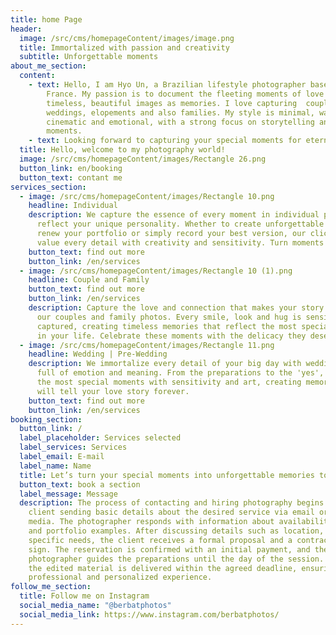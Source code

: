 ```yaml
---
title: home Page
header:
  image: /src/cms/homepageContent/images/image.png
  title: Immortalized with passion and creativity
  subtitle: Unforgettable moments
about_me_section:
  content:
    - text: Hello, I am Hyo Un, a Brazilian lifestyle photographer based in Roscoff,
        France. My passion is to document the fleeting moments of love to create
        timeless, beautiful images as memories. I love capturing  couples,
        weddings, elopements and also families. My style is minimal, warm,
        cinematic and emotional, with a strong focus on storytelling and natural
        moments.
    - text: Looking forward to capturing your special moments for eternity!
  title: Hello, welcome to my photography world!
  image: /src/cms/homepageContent/images/Rectangle 26.png
  button_link: en/booking
  button_text: contant me
services_section:
  - image: /src/cms/homepageContent/images/Rectangle 10.png
    headline: Individual
    description: We capture the essence of every moment in individual photos that
      reflect your unique personality. Whether to create unforgettable memories,
      renew your portfolio or simply record your best version, our clickers
      value every detail with creativity and sensitivity. Turn moments into art!
    button_text: find out more
    button_link: /en/services
  - image: /src/cms/homepageContent/images/Rectangle 10 (1).png
    headline: Couple and Family
    button_text: find out more
    button_link: /en/services
    description: Capture the love and connection that makes your story unique with
      our couples and family photos. Every smile, look and hug is sensitively
      captured, creating timeless memories that reflect the most special bonds
      in your life. Celebrate these moments with the delicacy they deserve!
  - image: /src/cms/homepageContent/images/Rectangle 11.png
    headline: Wedding | Pre-Wedding
    description: We immortalize every detail of your big day with wedding photos
      full of emotion and meaning. From the preparations to the 'yes', we record
      the most special moments with sensitivity and art, creating memories that
      will tell your love story forever.
    button_text: find out more
    button_link: /en/services
booking_section:
  button_link: /
  label_placeholder: Services selected
  label_services: Services
  label_email: E-mail
  label_name: Name
  title: Let’s turn your special moments into unforgettable memories together!
  button_text: book a section
  label_message: Message
  description: The process of contacting and hiring photography begins with the
    client sending basic details about the desired service via email or social
    media. The photographer responds with information about availability, prices
    and portfolio examples. After discussing details such as location, date and
    specific needs, the client receives a formal proposal and a contract to
    sign. The reservation is confirmed with an initial payment, and the
    photographer guides the preparations until the day of the session. Finally,
    the edited material is delivered within the agreed deadline, ensuring a
    professional and personalized experience.
follow_me_section:
  title: Follow me on Instagram
  social_media_name: "@berbatphotos"
  social_media_link: https://www.instagram.com/berbatphotos/
---
```

